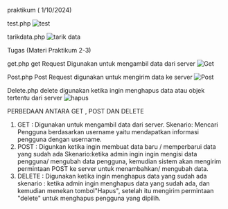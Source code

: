 praktikum ( 1/10/2024)

test.php
![test](https://github.com/user-attachments/assets/5a2e7783-998a-4864-bfd3-68fdb3240d6f)

tarikdata.php
![tarik data](https://github.com/user-attachments/assets/5d589da1-c7a5-48a7-b98a-98baa24ca5ac)

Tugas (Materi Praktikum 2-3)

get.php
get Request Digunakan untuk mengambil data dari server
![Get](https://github.com/user-attachments/assets/a42e0109-abb6-4444-8a30-0f0c076e6e51)

Post.php
Post Request digunakan untuk mengirim data ke server
![Post](https://github.com/user-attachments/assets/a65c537b-414c-4a54-b42a-efc1cd6fbb9f)

Delete.php
delete digunakan ketika  ingin menghapus data atau objek tertentu dari server
![hapus](https://github.com/user-attachments/assets/2263b4c1-1c41-4be8-9f2b-7f15f8ded3bb)


PERBEDAAN ANTARA GET , POST DAN DELETE
1. GET : Digunakan untuk mengambil data dari server.
   Skenario: Mencari Pengguna berdasarkan username yaitu mendapatkan informasi pengguna dengan username.
3. POST : Digunkan ketika ingin membuat data baru / memperbarui data yang sudah ada
   Skenario:ketika admin ingin ingin mengisi data pengguna/ mengubah  data pengguna, kemudian sistem akan mengirim permintaan POST ke server untuk  menambahkan/ mengubah data.
4. DELETE : Digunakan ketika ingin menghapus data yang sudah ada
   skenario : ketika admin ingin menghapus data yang sudah ada, dan kemudian  menekan tombol"Hapus", setelah itu mengirim permintaan "delete" untuk menghapus 
   pengguna yang dipilih.
